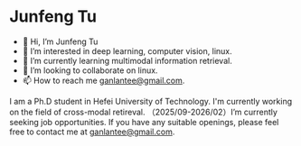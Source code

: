 # Junfeng Tu

- 👋 Hi, I’m Junfeng Tu
- 👀 I’m interested in deep learning, computer vision, linux.
- 🌱 I’m currently learning multimodal information retrieval.
- 💞️ I’m looking to collaborate on linux.
- 📫 How to reach me ganlantee@gmail.com.

<!---
kalenforn/kalenforn is a ✨ special ✨ repository because its `README.md` (this file) appears on your GitHub profile.
You can click the Preview link to take a look at your changes.
--->


I am a Ph.D student in Hefei University of Technology. I'm currently working on the field of cross-modal retireval.
（2025/09-2026/02）I’m currently seeking job opportunities. If you have any suitable openings, please feel free to contact me at ganlantee@gmail.com.
 
